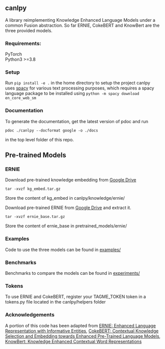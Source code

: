 ## canlpy

A library reimplementing Knowledge Enhanced Language Models under a common Fusion abstraction. So far ERNIE, CokeBERT and KnowBert are the three provided models.

### Requirements:

PyTorch  
Python3 >=3.8

### Setup

Run ```pip install -e .``` in the home directory to setup the project
canlpy uses [spacy](https://spacy.io) for various text processing purposes, which requires a spacy language package to be installed using
```python -m spacy download en_core_web_sm```

### Documentation

To generate the documentation, get the latest version of pdoc and run 

```pdoc ./canlpy --docformat google -o ./docs```

in the top level folder of this repo.

## Pre-trained Models

### ERNIE

Download pre-trained knowledge embedding from [Google Drive](https://drive.google.com/open?id=14VNvGMtYWxuqT-PWDa8sD0e7hO486i8Y)

```shell
tar -xvzf kg_embed.tar.gz
```

Store the content of kg_embed in canlpy/knowledge/ernie/

Download pre-trained ERNIE from [Google Drive](https://drive.google.com/file/d/1cvUbXYGhRRCTWlewOuniQ7K7YIGy46PI) and extract it.

```shell
tar -xvzf ernie_base.tar.gz
```
Store the content of ernie_base in pretrained_models/ernie/

### Examples

Code to use the three models can be found in [examples/](examples/)

### Benchmarks

Benchmarks to compare the models can be found in [experiments/](experiments/)

### Tokens

To use ERNIE and CokeBERT, register your TAGME_TOKEN token in a tokens.py file located in the canlpy/helpers folder

### Acknowledgements

A portion of this code has been adapted from [ERNIE: Enhanced Language Representation with Informative Entities](https://github.com/thunlp/ERNIE), [CokeBERT: Contextual Knowledge Selection and Embedding towards Enhanced Pre-Trained Language Models](https://github.com/thunlp/CokeBERT), [KnowBert: Knowledge Enhanced Contextual Word Representations](https://github.com/allenai/kb)


